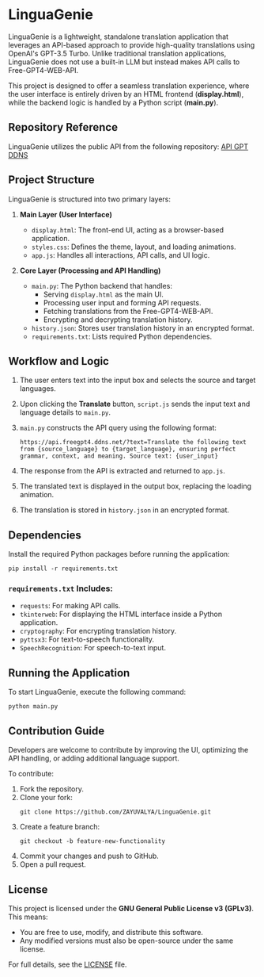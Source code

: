 # LinguaGenie

LinguaGenie is a lightweight, standalone translation application that leverages an API-based approach to provide high-quality translations using OpenAI's GPT-3.5 Turbo. Unlike traditional translation applications, LinguaGenie does not use a built-in LLM but instead makes API calls to Free-GPT4-WEB-API.

This project is designed to offer a seamless translation experience, where the user interface is entirely driven by an HTML frontend (**display.html**), while the backend logic is handled by a Python script (**main.py**).

## Repository Reference
LinguaGenie utilizes the public API from the following repository:
[API GPT DDNS](https://github.com/aledipa/Free-GPT4-WEB-API)

## Project Structure
LinguaGenie is structured into two primary layers:
1. **Main Layer (User Interface)**
   - `display.html`: The front-end UI, acting as a browser-based application.
   - `styles.css`: Defines the theme, layout, and loading animations.
   - `app.js`: Handles all interactions, API calls, and UI logic.

2. **Core Layer (Processing and API Handling)**
   - `main.py`: The Python backend that handles:
     - Serving `display.html` as the main UI.
     - Processing user input and forming API requests.
     - Fetching translations from the Free-GPT4-WEB-API.
     - Encrypting and decrypting translation history.
   - `history.json`: Stores user translation history in an encrypted format.
   - `requirements.txt`: Lists required Python dependencies.

## Workflow and Logic
1. The user enters text into the input box and selects the source and target languages.
2. Upon clicking the **Translate** button, `script.js` sends the input text and language details to `main.py`.
3. `main.py` constructs the API query using the following format:

   ```
   https://api.freegpt4.ddns.net/?text=Translate the following text from {source_language} to {target_language}, ensuring perfect grammar, context, and meaning. Source text: {user_input}
   ```
4. The response from the API is extracted and returned to `app.js`.
5. The translated text is displayed in the output box, replacing the loading animation.
6. The translation is stored in `history.json` in an encrypted format.

## Dependencies
Install the required Python packages before running the application:

```
pip install -r requirements.txt
```

### `requirements.txt` Includes:
- `requests`: For making API calls.
- `tkinterweb`: For displaying the HTML interface inside a Python application.
- `cryptography`: For encrypting translation history.
- `pyttsx3`: For text-to-speech functionality.
- `SpeechRecognition`: For speech-to-text input.

## Running the Application
To start LinguaGenie, execute the following command:

```
python main.py
```

## Contribution Guide
Developers are welcome to contribute by improving the UI, optimizing the API handling, or adding additional language support.

To contribute:
1. Fork the repository.
2. Clone your fork:
   ```
   git clone https://github.com/ZAYUVALYA/LinguaGenie.git
   ```
3. Create a feature branch:
   ```
   git checkout -b feature-new-functionality
   ```
4. Commit your changes and push to GitHub.
5. Open a pull request.

## License
This project is licensed under the **GNU General Public License v3 (GPLv3)**. This means:
- You are free to use, modify, and distribute this software.
- Any modified versions must also be open-source under the same license.

For full details, see the [LICENSE](https://github.com/ZAYUVALYA/LinguaGenie/LICENSE) file.

